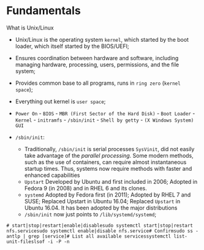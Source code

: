 # Fundamentals

What is Unix/Linux

* Unix/Linux is the operating system `kernel`, which started by the boot loader, which itself started by the BIOS/UEFI;
* Ensures coordination between hardware and software, including managing hardware, processing, users, permissions, and the file system;
* Provides common base to all programs, runs in `ring zero` \(`kernel space`\);
* Everything out kernel is `user space`;





* `Power On` - `BIOS` - `MBR (First Sector of the Hard Disk)` - `Boot Loader` - `Kernel` - `initramfs` - `/sbin/init` - `Shell by getty` - `(X Windows System) GUI`
* `/sbin/init`:
  * Traditionally, `/sbin/init` is serial processes `SysVinit`, did not easily take advantage of the _parallel processing_. Some modern methods, such as the use of containers, can require almost instantaneous startup times. Thus, systems now require methods with faster and enhanced capabilities
  * `Upstart` Developed by Ubuntu and first included in 2006; Adopted in Fedora 9 \(in 2008\) and in RHEL 6 and its clones.
  * `systemd` Adopted by Fedora first \(in 2011\); Adopted by RHEL 7 and SUSE; Replaced Upstart in Ubuntu 16.04; Replaced `Upstart` in Ubuntu 16.04. It has been adopted by the major distributions
  * `/sbin/init` now just points to `/lib/systemd/systemd`;

```text
# start|stop|restart|enable|disablesudo systemctl start|stop|restart nfs.servicesudo systemctl enable|disable nfs.service# Confirmsudo ss -antlp | grep [service]# List all available servicessystemctl list-unit-fileslsof -i -P -n
```

